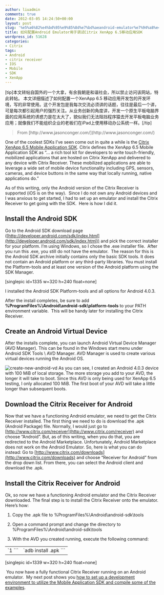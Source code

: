 ```yaml
---
author: liuadmin
comments: true
date: 2012-03-05 14:24:50+00:00
layout: post
slug: '%e5%a6%82%e4%bd%95%e9%85%8d%e7%bd%aeandroid-emulator%e7%94%a8%e4%ba%8e%e8%b0%83%e8%af%95citrix-xenapp-6-5%e7%a7%bb%e5%8a%a8%e5%ba%94%e7%94%a8sdk'
title: 如何配置Android Emulator用于调试Citrix XenApp 6.5移动应用SDK
wordpress_id: 51628
categories:
- Citrix
tags:
- Android
- citrix receiver
- IOS
- Mobile
- SDK
- XenApp
---
```


[tip]本文转帖自国外的一个大拿，有余我朝是和谐社会，所以禁止访问该网站，特此转帖。 本文详细描述了如何配置一个XenApp 6.5 移动应用开发包的开发环境，写的非常使用。这个开发包是我每次交流必须讲的话题，往往是最后一个讲，可是每次都引起用户的强烈关注。从业务创新的角度讲，开发一个原生平板电脑界面的应用系统的诱惑力是在太大了，貌似我们无法阻挡程序猿去开发平板电脑业务应用；就像我们不能组织企业的老板们在iPad上使用移动办公系统一样。[/tip]


<blockquote>From [http://www.jasonconger.com/](http://www.jasonconger.com/)</blockquote>


One of the coolest SDKs I’ve seen come out in quite a while is the [Citrix XenApp 6.5 Mobile Application SDK](http://community.citrix.com/display/xa/XenApp+6.5+Mobile+Application+SDK). Citrix defines the XenApp 6.5 Mobile Application SDK as “… a rich tool kit for developers to write touch-friendly, mobilized applications that are hosted on Citrix XenApp and delivered to any device with Citrix Receiver. These mobilized applications are able to leverage a wide set of mobile device functionality including GPS, sensors, cameras, and device buttons in the same way that locally running, native applications do.”

As of this writing, only the Android version of the Citrix Receiver is supported (iOS is on the way).  Since I do not own any Android devices and I was anxious to get started, I had to set up an emulator and install the Citrix Receiver to get going with the SDK.  Here is how I did it.


## Install the Android SDK


Go to the Android SDK download page ([http://developer.android.com/sdk/index.html](http://developer.android.com/sdk/index.html)) and pick the correct installer for your platform. I’m using Windows, so I chose the .exe installer file.  After you run this .exe, you still do not have the emulator.  The reason for this is the Android SDK archive initially contains only the basic SDK tools. It does not contain an Android platform or any third-party libraries. You must install the Platform-tools and at least one version of the Android platform using the SDK Manager.

[singlepic id=1335 w=320 h=240 float=none]

I installed the Android SDK Platform-tools and all options for Android 4.0.3.

After the install completes, be sure to add **%ProgramFiles%\Android\android-sdk\platform-tools** to your PATH environment variable.  This will be handy later for installing the Citrix Receiver.


## Create an Android Virtual Device


After the installs complete, you can launch Android Virtual Device Manager (AVD Manager). This can be found in the Windows start menu under Android SDK Tools \ AVD Manager. AVD Manager is used to create various virtual devices running the Android OS.

![create-new-android-vd](http://martinliu.cn/wp-content/gallery/citrix/create-new-android-vd.png)
As you can see, I created an Android 4.0.3 device with 100 MiB of local storage. The more storage you add to your AVD, the longer it will take to boot. Since this AVD is only being used for XenApp 6.5 testing, I only allocated 100 MiB. The first boot of your AVD will take a little longer than subsequent boots.


## Download the Citrix Receiver for Android


Now that we have a functioning Android emulator, we need to get the Citrix Receiver installed. The first thing we need to do is download the .apk (Android Package) file. Normally, I would just go to [http://www.citrix.com/receiver](http://www.citrix.com/receiver) and choose “Android”. But, as of this writing, when you do that, you are redirected to the Android Marketplace. Unfortunately, Android Marketplace does not work on the Android Emulator. So, here is what you can do instead:
Go to [http://www.citrix.com/downloads](http://www.citrix.com/downloads) and choose “Receiver for Android” from the drop down list. From there, you can select the Android client and download the .apk.


## Install the Citrix Receiver for Android


Ok, so now we have a functioning Android emulator and the Citrix Receiver downloaded. The final step is to install the Citrix Receiver onto the emulator. Here’s how:



	
  1. Copy the .apk file to %ProgramFiles%\Android\android-sdk\tools

	
  2. Open a command prompt and change the directory to %ProgramFiles%\Android\android-sdk\tools

	
  3. With the AVD you created running, execute the following command:











<table >
<tbody >
<tr >

<td >`1
```

</td>

<td >`adb install <name of Citrix Receiver>.apk
```

</td>
</tr>
</tbody>
</table>
[singlepic id=1339 w=320 h=240 float=none]








 You now have a fully functional Citrix Receiver running on an Android emulator.  My next post shows you [how to set up a development environment to utilize the Mobile Application SDK and compile some of the examples](http://www.jasonconger.com/post/installing-and-using-the-citrix-xenapp-6-5-mobile-application-sdk/).
